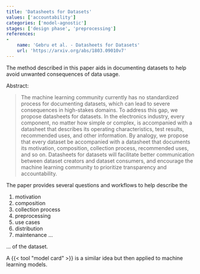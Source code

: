 ```yaml
---
title: 'Datasheets for Datasets'
values: ['accountability']
categories: ['model-agnostic']
stages: ['design phase', 'preprocessing']
references: 
- 
    name: 'Gebru et al. - Datasheets for Datasets'
    url: 'https://arxiv.org/abs/1803.09010v7'
---
```


The method described in this paper aids in documenting datasets to help avoid unwanted consequences of data usage.

Abstract:

> The machine learning community currently has no standardized process for documenting datasets, which can lead to severe consequences in high-stakes domains. To address this gap, we propose datasheets for datasets. In the electronics industry, every component, no matter how simple or complex, is accompanied with a datasheet that describes its operating characteristics, test results, recommended uses, and other information. By analogy, we propose that every dataset be accompanied with a datasheet that documents its motivation, composition, collection process, recommended uses, and so on. Datasheets for datasets will facilitate better communication between dataset creators and dataset consumers, and encourage the machine learning community to prioritize transparency and accountability. 

The paper provides several questions and workflows to help describe the

1) motivation
2) composition
3) collection process
4) preprocessing
5) use cases
6) distribution
7) maintenance ...

... of the dataset.

A {{< tool "model card" >}} is a similar idea but then applied to machine learning models.
